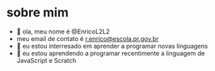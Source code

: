 # sobre mim



- 👋 ola, meu nome é @EnricoL2L2
- meu email de contato é r.enrico@escola.pr.gov.br
- 👀 eu estou interresado em aprender a programar novas linguagens 
- 🌱 eu estou aprendendo a programar recentimente a linguagem de JavaScript e Scratch


<!---
EnricoL2L2/EnricoL2L2 is a ✨ special ✨ repository because its `README.md` (this file) appears on your GitHub profile.
You can click the Preview link to take a look at your changes.
--->
